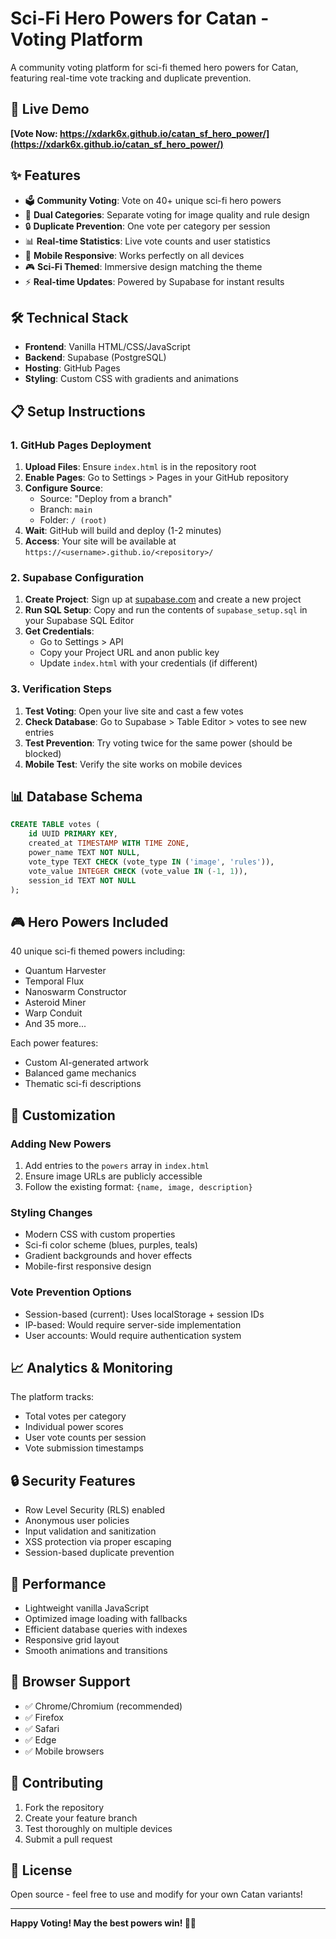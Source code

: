 # Sci-Fi Hero Powers for Catan - Voting Platform

A community voting platform for sci-fi themed hero powers for Catan, featuring real-time vote tracking and duplicate prevention.

## 🚀 Live Demo

**[Vote Now: https://xdark6x.github.io/catan_sf_hero_power/](https://xdark6x.github.io/catan_sf_hero_power/)**

## ✨ Features

- 🗳️ **Community Voting**: Vote on 40+ unique sci-fi hero powers
- 🎨 **Dual Categories**: Separate voting for image quality and rule design
- 🔒 **Duplicate Prevention**: One vote per category per session
- 📊 **Real-time Statistics**: Live vote counts and user statistics
- 📱 **Mobile Responsive**: Works perfectly on all devices
- 🎮 **Sci-Fi Themed**: Immersive design matching the theme
- ⚡ **Real-time Updates**: Powered by Supabase for instant results

## 🛠️ Technical Stack

- **Frontend**: Vanilla HTML/CSS/JavaScript
- **Backend**: Supabase (PostgreSQL)
- **Hosting**: GitHub Pages
- **Styling**: Custom CSS with gradients and animations

## 📋 Setup Instructions

### 1. GitHub Pages Deployment

1. **Upload Files**: Ensure `index.html` is in the repository root
2. **Enable Pages**: Go to Settings > Pages in your GitHub repository
3. **Configure Source**: 
   - Source: "Deploy from a branch"
   - Branch: `main`
   - Folder: `/ (root)`
4. **Wait**: GitHub will build and deploy (1-2 minutes)
5. **Access**: Your site will be available at `https://<username>.github.io/<repository>/`

### 2. Supabase Configuration

1. **Create Project**: Sign up at [supabase.com](https://supabase.com) and create a new project
2. **Run SQL Setup**: Copy and run the contents of `supabase_setup.sql` in your Supabase SQL Editor
3. **Get Credentials**: 
   - Go to Settings > API
   - Copy your Project URL and anon public key
   - Update `index.html` with your credentials (if different)

### 3. Verification Steps

1. **Test Voting**: Open your live site and cast a few votes
2. **Check Database**: Go to Supabase > Table Editor > votes to see new entries
3. **Test Prevention**: Try voting twice for the same power (should be blocked)
4. **Mobile Test**: Verify the site works on mobile devices

## 📊 Database Schema

```sql
CREATE TABLE votes (
    id UUID PRIMARY KEY,
    created_at TIMESTAMP WITH TIME ZONE,
    power_name TEXT NOT NULL,
    vote_type TEXT CHECK (vote_type IN ('image', 'rules')),
    vote_value INTEGER CHECK (vote_value IN (-1, 1)),
    session_id TEXT NOT NULL
);
```

## 🎮 Hero Powers Included

40 unique sci-fi themed powers including:
- Quantum Harvester
- Temporal Flux  
- Nanoswarm Constructor
- Asteroid Miner
- Warp Conduit
- And 35 more...

Each power features:
- Custom AI-generated artwork
- Balanced game mechanics
- Thematic sci-fi descriptions

## 🔧 Customization

### Adding New Powers
1. Add entries to the `powers` array in `index.html`
2. Ensure image URLs are publicly accessible
3. Follow the existing format: `{name, image, description}`

### Styling Changes
- Modern CSS with custom properties
- Sci-fi color scheme (blues, purples, teals)
- Gradient backgrounds and hover effects
- Mobile-first responsive design

### Vote Prevention Options
- Session-based (current): Uses localStorage + session IDs
- IP-based: Would require server-side implementation
- User accounts: Would require authentication system

## 📈 Analytics & Monitoring

The platform tracks:
- Total votes per category
- Individual power scores
- User vote counts per session
- Vote submission timestamps

## 🔒 Security Features

- Row Level Security (RLS) enabled
- Anonymous user policies
- Input validation and sanitization
- XSS protection via proper escaping
- Session-based duplicate prevention

## 🚀 Performance

- Lightweight vanilla JavaScript
- Optimized image loading with fallbacks
- Efficient database queries with indexes
- Responsive grid layout
- Smooth animations and transitions

## 📱 Browser Support

- ✅ Chrome/Chromium (recommended)
- ✅ Firefox
- ✅ Safari
- ✅ Edge
- ✅ Mobile browsers

## 🤝 Contributing

1. Fork the repository
2. Create your feature branch
3. Test thoroughly on multiple devices
4. Submit a pull request

## 📄 License

Open source - feel free to use and modify for your own Catan variants!

---

**Happy Voting! May the best powers win! 🎲✨**